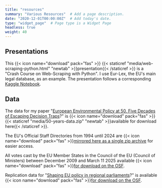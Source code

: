 ```yaml
---
title: "resources" 
summary: "Various Resources"  # Add a page description.
date: "2020-12-01T00:00:00Z"  # Add today's date.
type: "widget_page"  # Page type is a Widget Page
headless: true
weight: 40
---
```


## Presentations

This {{< icon name="download" pack="fas" >}} {{< staticref
"media/web-scraping-python.html" "newtab" >}}presentation{{<
/staticref >}} is a "Crash Course on Web-Scraping with Python". I use
Eur-Lex, the EU's main legal database, as an example. The presentation
follows a corresponding [Kaggle
Notebook](https://www.kaggle.com/code/henningninneh/web-scraping-with-python-two-examples).

## Data 

The data for my paper "[European Environmental Policy at 50. Five
Decades of Escaping Decision Traps](publication/50-years/)?" is {{< icon name="download" pack="fas" >}}{{< staticref
"media/50-years-data.zip" "newtab" >}}available for download here{{< /staticref >}}.

The EU's Official Staff Directories from 1994 until 2024 are {{< icon name="download" pack="fas" >}}[mirrored here as a single zip archive](https://lo.co.at/eu_od.zip) for easier access.

All votes cast by the EU Member States in the Council of the EU
(Council of Ministers) between December 2009 and March 11 2025
available {{< icon name="download" pack="fas" >}}[for download on the
OSF](https://osf.io/4vn3x/).

Replication data for "[Shaping EU policy in regional parliaments](publication/german-state-parliaments/)?" is
available {{< icon name="download" pack="fas" >}}[for download on the
OSF](https://osf.io/sw9nk/).
